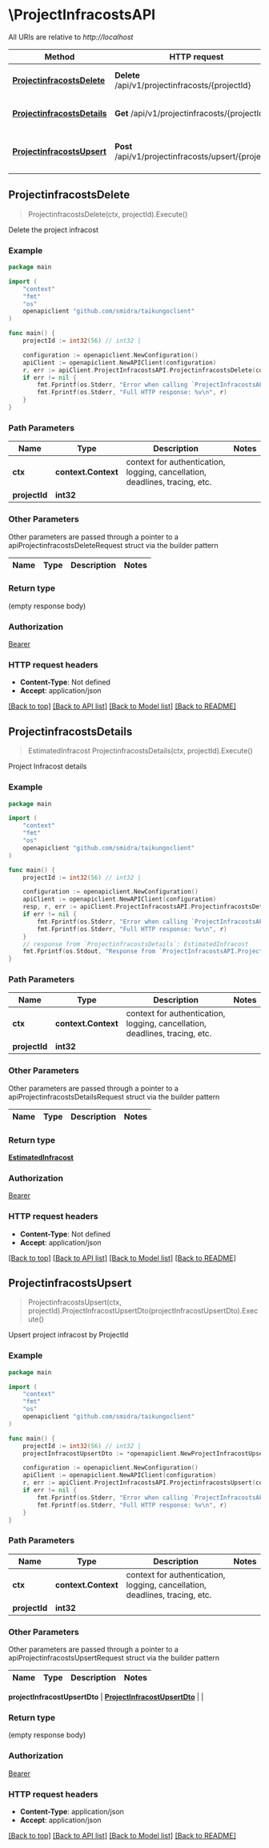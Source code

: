 # \ProjectInfracostsAPI

All URIs are relative to *http://localhost*

Method | HTTP request | Description
------------- | ------------- | -------------
[**ProjectinfracostsDelete**](ProjectInfracostsAPI.md#ProjectinfracostsDelete) | **Delete** /api/v1/projectinfracosts/{projectId} | Delete the project infracost
[**ProjectinfracostsDetails**](ProjectInfracostsAPI.md#ProjectinfracostsDetails) | **Get** /api/v1/projectinfracosts/{projectId} | Project Infracost details
[**ProjectinfracostsUpsert**](ProjectInfracostsAPI.md#ProjectinfracostsUpsert) | **Post** /api/v1/projectinfracosts/upsert/{projectId} | Upsert project infracost by ProjectId



## ProjectinfracostsDelete

> ProjectinfracostsDelete(ctx, projectId).Execute()

Delete the project infracost

### Example

```go
package main

import (
    "context"
    "fmt"
    "os"
    openapiclient "github.com/smidra/taikungoclient"
)

func main() {
    projectId := int32(56) // int32 | 

    configuration := openapiclient.NewConfiguration()
    apiClient := openapiclient.NewAPIClient(configuration)
    r, err := apiClient.ProjectInfracostsAPI.ProjectinfracostsDelete(context.Background(), projectId).Execute()
    if err != nil {
        fmt.Fprintf(os.Stderr, "Error when calling `ProjectInfracostsAPI.ProjectinfracostsDelete``: %v\n", err)
        fmt.Fprintf(os.Stderr, "Full HTTP response: %v\n", r)
    }
}
```

### Path Parameters


Name | Type | Description  | Notes
------------- | ------------- | ------------- | -------------
**ctx** | **context.Context** | context for authentication, logging, cancellation, deadlines, tracing, etc.
**projectId** | **int32** |  | 

### Other Parameters

Other parameters are passed through a pointer to a apiProjectinfracostsDeleteRequest struct via the builder pattern


Name | Type | Description  | Notes
------------- | ------------- | ------------- | -------------


### Return type

 (empty response body)

### Authorization

[Bearer](../README.md#Bearer)

### HTTP request headers

- **Content-Type**: Not defined
- **Accept**: application/json

[[Back to top]](#) [[Back to API list]](../README.md#documentation-for-api-endpoints)
[[Back to Model list]](../README.md#documentation-for-models)
[[Back to README]](../README.md)


## ProjectinfracostsDetails

> EstimatedInfracost ProjectinfracostsDetails(ctx, projectId).Execute()

Project Infracost details

### Example

```go
package main

import (
    "context"
    "fmt"
    "os"
    openapiclient "github.com/smidra/taikungoclient"
)

func main() {
    projectId := int32(56) // int32 | 

    configuration := openapiclient.NewConfiguration()
    apiClient := openapiclient.NewAPIClient(configuration)
    resp, r, err := apiClient.ProjectInfracostsAPI.ProjectinfracostsDetails(context.Background(), projectId).Execute()
    if err != nil {
        fmt.Fprintf(os.Stderr, "Error when calling `ProjectInfracostsAPI.ProjectinfracostsDetails``: %v\n", err)
        fmt.Fprintf(os.Stderr, "Full HTTP response: %v\n", r)
    }
    // response from `ProjectinfracostsDetails`: EstimatedInfracost
    fmt.Fprintf(os.Stdout, "Response from `ProjectInfracostsAPI.ProjectinfracostsDetails`: %v\n", resp)
}
```

### Path Parameters


Name | Type | Description  | Notes
------------- | ------------- | ------------- | -------------
**ctx** | **context.Context** | context for authentication, logging, cancellation, deadlines, tracing, etc.
**projectId** | **int32** |  | 

### Other Parameters

Other parameters are passed through a pointer to a apiProjectinfracostsDetailsRequest struct via the builder pattern


Name | Type | Description  | Notes
------------- | ------------- | ------------- | -------------


### Return type

[**EstimatedInfracost**](EstimatedInfracost.md)

### Authorization

[Bearer](../README.md#Bearer)

### HTTP request headers

- **Content-Type**: Not defined
- **Accept**: application/json

[[Back to top]](#) [[Back to API list]](../README.md#documentation-for-api-endpoints)
[[Back to Model list]](../README.md#documentation-for-models)
[[Back to README]](../README.md)


## ProjectinfracostsUpsert

> ProjectinfracostsUpsert(ctx, projectId).ProjectInfracostUpsertDto(projectInfracostUpsertDto).Execute()

Upsert project infracost by ProjectId

### Example

```go
package main

import (
    "context"
    "fmt"
    "os"
    openapiclient "github.com/smidra/taikungoclient"
)

func main() {
    projectId := int32(56) // int32 | 
    projectInfracostUpsertDto := *openapiclient.NewProjectInfracostUpsertDto() // ProjectInfracostUpsertDto |  (optional)

    configuration := openapiclient.NewConfiguration()
    apiClient := openapiclient.NewAPIClient(configuration)
    r, err := apiClient.ProjectInfracostsAPI.ProjectinfracostsUpsert(context.Background(), projectId).ProjectInfracostUpsertDto(projectInfracostUpsertDto).Execute()
    if err != nil {
        fmt.Fprintf(os.Stderr, "Error when calling `ProjectInfracostsAPI.ProjectinfracostsUpsert``: %v\n", err)
        fmt.Fprintf(os.Stderr, "Full HTTP response: %v\n", r)
    }
}
```

### Path Parameters


Name | Type | Description  | Notes
------------- | ------------- | ------------- | -------------
**ctx** | **context.Context** | context for authentication, logging, cancellation, deadlines, tracing, etc.
**projectId** | **int32** |  | 

### Other Parameters

Other parameters are passed through a pointer to a apiProjectinfracostsUpsertRequest struct via the builder pattern


Name | Type | Description  | Notes
------------- | ------------- | ------------- | -------------

 **projectInfracostUpsertDto** | [**ProjectInfracostUpsertDto**](ProjectInfracostUpsertDto.md) |  | 

### Return type

 (empty response body)

### Authorization

[Bearer](../README.md#Bearer)

### HTTP request headers

- **Content-Type**: application/json
- **Accept**: application/json

[[Back to top]](#) [[Back to API list]](../README.md#documentation-for-api-endpoints)
[[Back to Model list]](../README.md#documentation-for-models)
[[Back to README]](../README.md)

